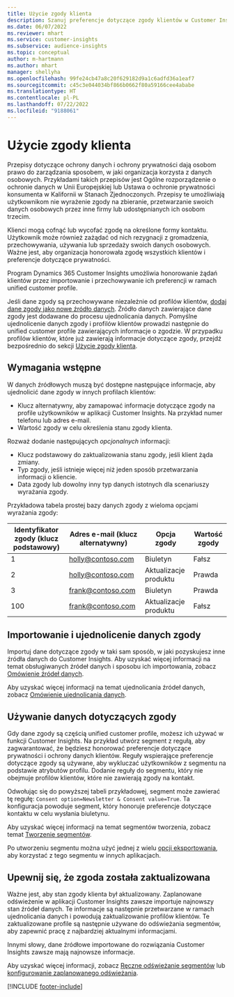 ```yaml
---
title: Użycie zgody klienta
description: Szanuj preferencje dotyczące zgody klientów w Customer Insights, importując dane zgody.
ms.date: 06/07/2022
ms.reviewer: mhart
ms.service: customer-insights
ms.subservice: audience-insights
ms.topic: conceptual
author: m-hartmann
ms.author: mhart
manager: shellyha
ms.openlocfilehash: 99fe24cb47a8c20f629182d9a1c6adfd36a1eaf7
ms.sourcegitcommit: c45c3e044034bf866b0662f80a59166cee4ababe
ms.translationtype: HT
ms.contentlocale: pl-PL
ms.lasthandoff: 07/22/2022
ms.locfileid: "9188061"
---
```

# <a name="use-customer-consent"></a>Użycie zgody klienta

Przepisy dotyczące ochrony danych i ochrony prywatności dają osobom prawo do zarządzania sposobem, w jaki organizacja korzysta z danych osobowych. Przykładami takich przepisów jest Ogólne rozporządzenie o ochronie danych w Unii Europejskiej lub Ustawa o ochronie prywatności konsumenta w Kalifornii w Stanach Zjednoczonych. Przepisy te umożliwiają użytkownikom nie wyrażenie zgody na zbieranie, przetwarzanie swoich danych osobowych przez inne firmy lub udostępnianych ich osobom trzecim.  

Klienci mogą cofnąć lub wycofać zgodę na określone formy kontaktu. Użytkownik może również zażądać od nich rezygnacji z gromadzenia, przechowywania, używania lub sprzedaży swoich danych osobowych. Ważne jest, aby organizacja honorowała zgodę wszystkich klientów i preferencje dotyczące prywatności.  

Program Dynamics 365 Customer Insights umożliwia honorowanie żądań klientów przez importowanie i przechowywanie ich preferencji w ramach unified customer profile.

Jeśli dane zgody są przechowywane niezależnie od profilów klientów, [dodaj dane zgody jako nowe źródło danych](#import-and-unify-consent-data). Źródło danych zawierające dane zgody jest dodawane do procesu ujednolicania danych. Pomyślne ujednolicenie danych zgody i profilów klientów prowadzi następnie do unified customer profile zawierających informacje o zgodzie. W przypadku profilów klientów, które już zawierają informacje dotyczące zgody, przejdź bezpośrednio do sekcji [Użycie zgody klienta](#use-consent-data).

## <a name="prerequisites"></a>Wymagania wstępne

W danych źródłowych muszą być dostępne następujące informacje, aby ujednolicić dane zgody w innych profilach klientów:

- Klucz alternatywny, aby zamapować informacje dotyczące zgody na profile użytkowników w aplikacji Customer Insights. Na przykład numer telefonu lub adres e-mail.
- Wartość zgody w celu określenia stanu zgody klienta.

Rozważ dodanie następujących *opcjonalnych* informacji:

- Klucz podstawowy do zaktualizowania stanu zgody, jeśli klient żąda zmiany.
- Typ zgody, jeśli istnieje więcej niż jeden sposób przetwarzania informacji o kliencie.
- Data zgody lub dowolny inny typ danych istotnych dla scenariuszy wyrażania zgody.

Przykładowa tabela prostej bazy danych zgody z wieloma opcjami wyrażania zgody:

|Identyfikator zgody (klucz podstawowy)   |Adres e-mail (klucz alternatywny)  |Opcja zgody  |Wartość zgody  |
|---------|---------|---------|---------|
|1    |  holly@contoso.com       |  Biuletyn       |  Fałsz       |
|2    |  holly@contoso.com       |  Aktualizacje produktu       |  Prawda       |
|3    |  frank@contoso.com       |  Biuletyn       | Prawda        |
|100    |  frank@contoso.com       |  Aktualizacje produktu       |  Fałsz       |

## <a name="import-and-unify-consent-data"></a>Importowanie i ujednolicenie danych zgody

Importuj dane dotyczące zgody w taki sam sposób, w jaki pozyskujesz inne źródła danych do Customer Insights. Aby uzyskać więcej informacji na temat obsługiwanych źródeł danych i sposobu ich importowania, zobacz [Omówienie źródeł danych](data-sources.md).

Aby uzyskać więcej informacji na temat ujednolicania źródeł danych, zobacz [Omówienie ujednolicania danych](data-unification.md).

## <a name="use-consent-data"></a>Używanie danych dotyczących zgody

Gdy dane zgody są częścią unified customer profile, możesz ich używać w funkcji Customer Insights. Na przykład utwórz segment z regułą, aby zagwarantować, że będziesz honorować preferencje dotyczące prywatności i ochrony danych klientów. Reguły wspierające preferencje dotyczące zgody są używane, aby wykluczać użytkowników z segmentu na podstawie atrybutów profilu. Dodanie reguły do segmentu, który nie obejmuje profilów klientów, które nie zawierają zgody na kontakt.

Odwołując się do powyższej tabeli przykładowej, segment może zawierać tę regułę: `Consent option=Newsletter & Consent value=True`. Ta konfiguracja powoduje segment, który honoruje preferencje dotyczące kontaktu w celu wysłania biuletynu.

Aby uzyskać więcej informacji na temat segmentów tworzenia, zobacz temat [Tworzenie segmentów](segment-builder.md).

Po utworzeniu segmentu można użyć jednej z wielu [opcji eksportowania](export-destinations.md), aby korzystać z tego segmentu w innych aplikacjach.

## <a name="ensure-updated-consent-status"></a>Upewnij się, że zgoda została zaktualizowana

Ważne jest, aby stan zgody klienta był aktualizowany. Zaplanowane odświeżenie w aplikacji Customer Insights zawsze importuje najnowszy stan źródeł danych. Te informacje są następnie przetwarzane w ramach ujednolicania danych i powodują zaktualizowanie profilów klientów. Te zaktualizowane profile są następnie używane do odświeżania segmentów, aby zapewnić pracę z najbardziej aktualnymi informacjami.

Innymi słowy, dane źródłowe importowane do rozwiązania Customer Insights zawsze mają najnowsze informacje.

Aby uzyskać więcej informacji, zobacz [Ręczne odświeżanie segmentów](segments.md#refresh-segments) lub [konfigurowanie zaplanowanego odświeżania](system.md#schedule-tab).

[!INCLUDE [footer-include](includes/footer-banner.md)]
